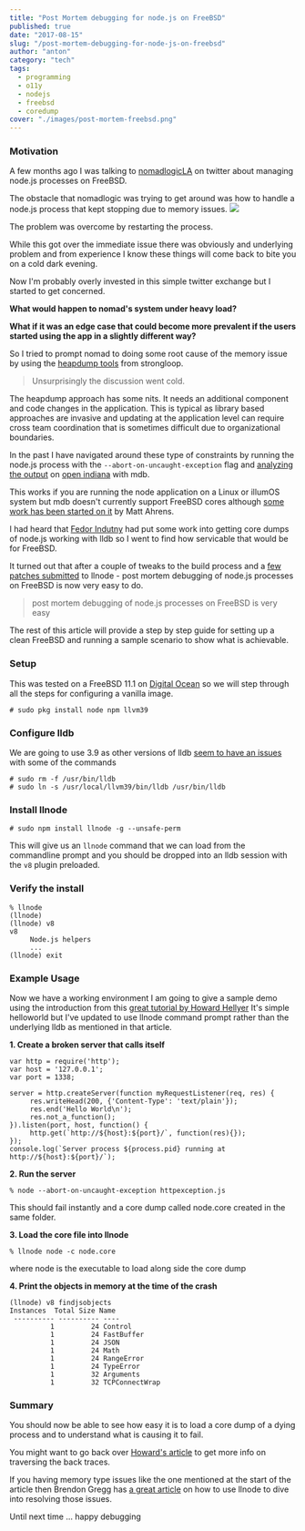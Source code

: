 ```yaml
---
title: "Post Mortem debugging for node.js on FreeBSD"
published: true
date: "2017-08-15"
slug: "/post-mortem-debugging-for-node-js-on-freebsd"
author: "anton"
category: "tech"
tags:
  - programming
  - o11y
  - nodejs
  - freebsd
  - coredump
cover: "./images/post-mortem-freebsd.png"
---
```


### Motivation 
A few months ago I was talking to [nomadlogicLA](https://twitter.com/nomadlogicLA) on twitter about managing node.js processes on FreeBSD.

The obstacle that nomadlogic was trying to get around was how to handle a node.js process that kept stopping due to memory issues.
![](images/2017/08/Motivation.png)

The problem was overcome by restarting the process. 

While this got over the immediate issue there was obviously and underlying problem and from experience I know these things will come back to bite you on a cold dark evening.

Now I'm probably overly invested in this simple twitter exchange but I started to get concerned. 

**What would happen to nomad's system under heavy load?**

**What if it was an edge case that could become more prevalent if the users started using the app in a slightly different way?**
 
So I tried to prompt nomad to doing some root cause of the memory issue by using the [heapdump tools](https://strongloop.com/strongblog/how-to-heap-snapshots/) from strongloop.

> Unsurprisingly the discussion went cold.

The heapdump approach has some nits. It needs an additional component and code changes in the application. This is typical as library based approaches are invasive and updating at the application level can require cross team coordination that is sometimes difficult due to organizational boundaries. 

In the past I have navigated around these type of constraints by running the node.js process with the `--abort-on-uncaught-exception` flag and [analyzing the output](https://www.joyent.com/blog/mdb-and-node-js) on [open indiana](https://www.openindiana.org/) with mdb.

This works if you are running the node application on a Linux or illumOS system but mdb doesn't currently support FreeBSD cores although [some work has been started on it](https://github.com/ahrens/illumos/commit/018e181a674cb836d62b1dcee9833c15068d7444) by Matt Ahrens.

I had heard that [Fedor Indutny](https://vimeo.com/172629474) had put some work into getting core dumps of node.js working with lldb so I went to find how servicable that would be for FreeBSD.

It turned out that after a couple of tweaks to the build process and a [few patches submitted](https://github.com/nodejs/llnode/pull/96/commits) to llnode - post mortem debugging of node.js processes on FreeBSD is now very easy to do. 

> post mortem debugging of node.js processes on FreeBSD is very easy

The rest of this article will provide a step by step guide for setting up a clean FreeBSD and running a sample scenario to show what is achievable.

### Setup

This was tested on a FreeBSD 11.1 on [Digital Ocean](https://cloud.digitalocean.com/droplets/new?i=eedd1f&size=2gb&region=nyc3&distro=freebsd&distroImage=freebsd-11-1-x64-zfs) so we will step through all the steps for configuring a vanilla image.


```
# sudo pkg install node npm llvm39
```
### Configure lldb
We are going to use 3.9 as other versions of lldb [seem to have an issues](https://github.com/nodejs/llnode/issues/93) with some of the commands

```
# sudo rm -f /usr/bin/lldb
# sudo ln -s /usr/local/llvm39/bin/lldb /usr/bin/lldb
```
### Install llnode
```
# sudo npm install llnode -g --unsafe-perm
```
This will give us an `llnode` command that we can load from the commandline prompt and you should be dropped into an lldb session with the `v8` plugin preloaded.

### Verify the install

```
% llnode 
(llnode)
(llnode) v8
v8
     Node.js helpers
     ...
(llnode) exit
```

### Example Usage
Now we have a working environment I am going to give a sample demo using the introduction from this [great tutorial by Howard Hellyer](https://developer.ibm.com/node/2016/08/15/exploring-node-js-core-dumps-using-the-llnode-plugin-for-lldb/) It's simple helloworld but I've updated to use llnode command prompt rather than the underlying lldb as mentioned in that article.

**1. Create a broken server that calls itself**
```
var http = require('http');
var host = '127.0.0.1';
var port = 1338;

server = http.createServer(function myRequestListener(req, res) {
     res.writeHead(200, {'Content-Type': 'text/plain'});
     res.end('Hello World\n');
     res.not_a_function();
}).listen(port, host, function() {
     http.get(`http://${host}:${port}/`, function(res){});
});
console.log(`Server process ${process.pid} running at http://${host}:${port}/`);
```

**2. Run the server**

```
% node --abort-on-uncaught-exception httpexception.js
```
This should fail instantly and a core dump called node.core created in the same folder.

**3. Load the core file into llnode**
```
% llnode node -c node.core 
```
where node is the executable to load along side the core dump

**4. Print the objects in memory at the time of the crash**
```
(llnode) v8 findjsobjects
Instances  Total Size Name
 ---------- ---------- ----
          1         24 Control
          1         24 FastBuffer
          1         24 JSON
          1         24 Math
          1         24 RangeError
          1         24 TypeError
          1         32 Arguments
          1         32 TCPConnectWrap

```

### Summary

You should now be able to see how easy it is to load a core dump of a dying process and to understand what is causing it to fail. 

You might want to go back over [Howard's article](https://developer.ibm.com/node/2016/08/15/exploring-node-js-core-dumps-using-the-llnode-plugin-for-lldb/) to get more info on traversing the back traces.

If you having memory type issues like the one mentioned at the start of the article then Brendon Gregg has [a great article](http://www.brendangregg.com/blog/2016-07-13/llnode-nodejs-memory-leak-analysis.html) on how to use llnode to dive into resolving those issues.

Until next time ... happy debugging



